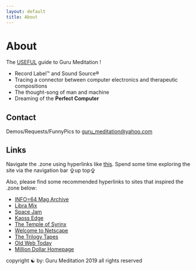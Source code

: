 ```yaml
---
layout: default
title: About
---
```


# About

The <u>USEFUL</u> guide to Guru Meditation !

- Record Label™ and Sound Source®
- Tracing a connector between computer electronics and therapeutic compositions
- The thought-song of man and machine
- Dreaming of the 𝐏𝐞𝐫𝐟𝐞𝐜𝐭 𝐂𝐨𝐦𝐩𝐮𝐭𝐞𝐫

## Contact

Demos/Requests/FunnyPics to <a href="mailto:guru_meditation@yahoo.com?subject=☯">guru_meditation@yahoo.com</a>

## Links

Navigate the .zone using hyperlinks like <a href="/hyperlink/">this</a>. Spend some time exploring the site via the navigation bar ⇪up top⇪

Also, please find some recommended hyperlinks to sites that inspired the .zone below:

- <a href="https://archive.org/details/info-magazine">INFO=64 Mag Archive</a>
- <a href="https://www.libramix.org/">Libra Mix</a>
- <a href="https://www.spacejam.com/archive/spacejam/movie/jam.htm">Space Jam</a>
- <a href="http://www.kaossedgeofficial.com/">Kaoss Edge</a>
- <a href="http://www.2112.net/syrinx/about.htm">The Temple of Syrinx</a>
- <a href="http://home.mcom.com/home/welcome.html">Welcome to Netscape</a>
- <a href="https://blog.thetrilogytapes.com/">The Trilogy Tapes</a>
- <a href="http://oldweb.today/">Old Web Today</a>
- <a href="http://www.milliondollarhomepage.com/">Million Dollar Homepage</a>



<div class="footer">
copyright ☯ by:
Guru Meditation
2019
all rights reserved
</div>
